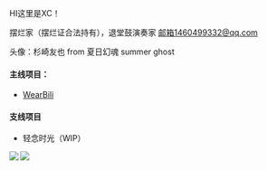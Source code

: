 HI这里是XC！

摆烂家（摆烂证合法持有），退堂鼓演奏家
邮箱1460499332@qq.com

头像：杉崎友也 from 夏日幻魂 summer ghost

#### 主线项目：
- [WearBili](https://github.com/SpaceXC/WearBili)

#### 支线项目
- 轻念时光（WIP）

<a href="https://github.com/XC-Qan">
  <img align="left" src="https://github-readme-stats.vercel.app/api?username=SpaceXC&show_icons=true" />
</a>
<a href="https://github.com/XC-Qan">
  <img align="left" src="https://github-readme-stats.vercel.app/api/top-langs/?username=SpaceXC" />
</a>
